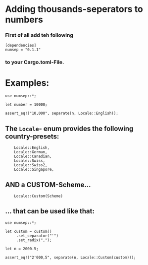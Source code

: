 # Adding thousands-seperators to numbers

### First of all add teh following
```
[dependencies]
numsep = "0.1.1"
```
### to your Cargo.toml-File.

# Examples:

```
use numsep::*;

let number = 10000;

assert_eq!("10,000", separate(n, Locale::English));

```

## The `Locale`- enum provides the following country-presets:

``` 
    Locale::English,
    Locale::German,
    Locale::Canadian,
    Locale::Swiss,
    Locale::Swiss2,
    Locale::Singapore,
```

## AND a CUSTOM-Scheme...

```
    Locale::Custom(Scheme)
```
## ... that can be used like that:

```
use numsep::*;

let custom = custom()
     .set_separator("'")
     .set_radix(",");

let n = 2000.5;
 
assert_eq!("2'000,5", separate(n, Locale::Custom(custom)));
```